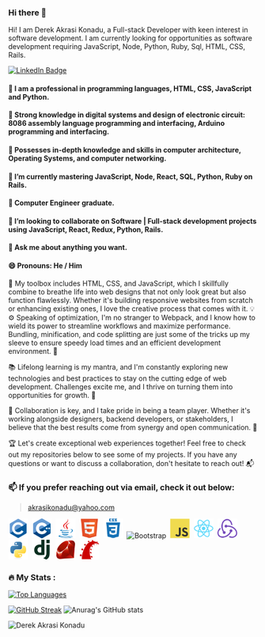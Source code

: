 ### Hi there 👋

Hi! I am Derek Akrasi Konadu, a Full-stack Developer with keen interest in software development. 
I am currently looking for opportunities as software development requiring JavaScript, Node, Python, Ruby, Sql, HTML, CSS, Rails.

<div>
  <a href="https://www.linkedin.com/in/derek-akrasi-konadu-187453151/">
    <img src="https://img.shields.io/badge/LinkedIn-blue?style=for-the-badge&logo=linkedin&logoColor=white" alt="LinkedIn Badge"/>
  </a>
</div>

#### 🌱 I am a professional in programming languages, HTML, CSS, JavaScript and Python.
#### 🌱 Strong knowledge in digital systems and design of electronic circuit: 8086 assembly language programming and interfacing, Arduino programming and interfacing.
#### 🌱 Possesses in-depth knowledge and skills in computer architecture, Operating Systems, and computer networking.
#### 🌱 I’m currently mastering JavaScript, Node, React, SQL, Python, Ruby on Rails.
#### 🌱 Computer Engineer graduate.
#### 👯 I’m looking to collaborate on Software | Full-stack development projects using JavaScript, React, Redux, Python, Rails.
#### 💬 Ask me about anything you want.
#### 😄 Pronouns: He / Him

🎨 My toolbox includes HTML, CSS, and JavaScript, which I skillfully combine to breathe life into web designs that not only look great but also function flawlessly. Whether it's building responsive websites from scratch or enhancing existing ones, I love the creative process that comes with it. 💡
⚙️ Speaking of optimization, I'm no stranger to Webpack, and I know how to wield its power to streamline workflows and maximize performance. Bundling, minification, and code splitting are just some of the tricks up my sleeve to ensure speedy load times and an efficient development environment. 🚀

📚 Lifelong learning is my mantra, and I'm constantly exploring new technologies and best practices to stay on the cutting edge of web development. Challenges excite me, and I thrive on turning them into opportunities for growth. 🌱

🤝 Collaboration is key, and I take pride in being a team player. Whether it's working alongside designers, backend developers, or stakeholders, I believe that the best results come from synergy and open communication. 🤝

🏆 Let's create exceptional web experiences together! Feel free to check out my repositories below to see some of my projects. If you have any questions or want to discuss a collaboration, don't hesitate to reach out! 📬



### 📫 If you prefer reaching out via email, check it out below:
> [akrasikonadu@yahoo.com](https://www.yahoo.com.com)


<div>
  <img src="https://github.com/devicons/devicon/blob/master/icons/c/c-original.svg" title="C" alt="C" width="40" height="40"/>&nbsp;
  <img src="https://github.com/devicons/devicon/blob/master/icons/cplusplus/cplusplus-original.svg" title="C++" alt="C++" width="40" height="40"/>&nbsp;
  <img src="https://github.com/devicons/devicon/blob/master/icons/java/java-original.svg" title="Java" alt="Java" width="40" height="40"/>&nbsp;
  <img src="https://github.com/devicons/devicon/blob/master/icons/html5/html5-original.svg" title="HTML5" alt="HTML" width="40" height="40"/>&nbsp;
  <img src="https://github.com/devicons/devicon/blob/master/icons/css3/css3-plain-wordmark.svg"  title="CSS3" alt="CSS" width="40" height="40"/>&nbsp;
  <img src="https://cdn.jsdelivr.net/gh/devicons/devicon/icons/bootstrap/bootstrap-original-wordmark.svg" title="Bootstrap" alt="Bootstrap" width="40"   height="40"/>&nbsp;
  <img src="https://github.com/devicons/devicon/blob/master/icons/javascript/javascript-original.svg" title="JavaScript" alt="JavaScript" width="40"      height="40"/>&nbsp;
    <img src="https://github.com/devicons/devicon/blob/master/icons/react/react-original.svg" title="React" alt="React" width="40"      height="40"/>&nbsp;
   <img src="https://github.com/devicons/devicon/blob/master/icons/redux/redux-original.svg" title="Redux" alt="Redux" width="40"      height="40"/>&nbsp;
  <img src="https://github.com/devicons/devicon/blob/master/icons/python/python-original.svg" title="Python" alt="Python" width="40"   height="40"/>&nbsp;
  <img src="https://github.com/devicons/devicon/blob/master/icons/django/django-plain.svg" title="Django" alt="Django" width="40"   height="40"/>&nbsp;
  <img src="https://github.com/devicons/devicon/blob/master/icons/ruby/ruby-original.svg" title="Ruby" alt="Ruby" width="40"   height="40"/>&nbsp;
   <img src="https://github.com/devicons/devicon/blob/master/icons/rails/rails-plain.svg" title="Rails" alt="Rails" width="40"   height="40"/>&nbsp;
</div>


### :fire: My Stats :
[![Top Languages](https://github-readme-stats.vercel.app/api/top-langs/?username=amare1990&layout=compact&langs_count=8&bg_color=0,52fa5a21,4dfcff21,c64dff21&theme=tokyonight)](https://github.com/amare1990/github-readme-stats)

[![GitHub Streak](http://github-readme-streak-stats.herokuapp.com?user=amare1990&show_icons=true&layout=compact&langs_count=8&bg_color=0,52fa5a21,4dfcff21,c64dff21&theme=tokyonight)](https://git.io/streak-stats)
![Anurag's GitHub stats](https://github-readme-stats.vercel.app/api?username=amare1990&show_icons=true&layout=compact&langs_count=8&bg_color=0,52fa5a21,4dfcff21,c64dff21&theme=tokyonight)


<p align="left"> <img src="https://komarev.com/ghpvc/?username=amare1990&label=Profile%20views&color=blueviolet&style=flat" alt="Derek Akrasi Konadu" /> </p>




